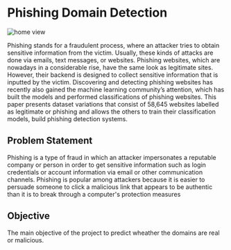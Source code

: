 
# Phishing Domain Detection

![home view](https://user-images.githubusercontent.com/120026804/213914112-79d017cf-4925-4468-872c-49a05906a0f9.png)

Phishing stands for a fraudulent process, where an attacker tries to obtain sensitive information from the victim. Usually, these kinds of attacks are done via emails, text messages, or websites. Phishing websites, which are nowadays in a considerable rise, have the same look as legitimate sites. However, their backend is designed to collect sensitive information that is inputted by the victim. Discovering and detecting phishing websites has recently also gained the machine learning community’s attention, which has built the models and performed classifications of phishing websites. This paper presents dataset variations that consist of 58,645 websites labelled as legitimate or phishing and allows the others to train their classification models, 
build phishing detection systems.


## Problem Statement
Phishing is a type of fraud in which an attacker impersonates a reputable company or 
person in order to get sensitive information such as login credentials or account 
information via email or other communication channels. Phishing is popular among 
attackers because it is easier to persuade someone to click a malicious link that appears 
to be authentic than it is to break through a computer's protection measures


## Objective
The main objective of the project to predict wheather the domains are real or malicious.
